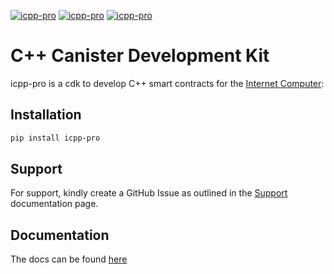 [![icpp-pro](https://github.com/icppWorld/icpp-pro/actions/workflows/cicd-ubuntu.yml/badge.svg)](https://github.com/icppWorld/icpp-pro/actions/workflows/cicd-ubuntu.yml)
[![icpp-pro](https://github.com/icppWorld/icpp-pro/actions/workflows/cicd-mac.yml/badge.svg)](https://github.com/icppWorld/icpp-pro/actions/workflows/cicd-mac.yml)
[![icpp-pro](https://github.com/icppWorld/icpp-pro/actions/workflows/cicd-windows.yml/badge.svg)](https://github.com/icppWorld/icpp-pro/actions/workflows/cicd-windows.yml)

# C++ Canister Development Kit

icpp-pro is a cdk to develop C++ smart contracts for the  [Internet Computer](https://internetcomputer.org/):

## Installation

```bash
pip install icpp-pro
```

## Support

For support, kindly create a GitHub Issue as outlined in the [Support](https://docs.icpp.world/support.html) documentation page.
  

## Documentation

The docs can be found [here](https://docs.icpp.world)

